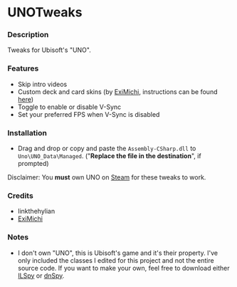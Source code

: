 # UNOTweaks

### Description
Tweaks for Ubisoft's "UNO".

### Features
- Skip intro videos
- Custom deck and card skins (by [ExiMichi](https://github.com/ExiMichi), instructions can be found [here](https://github.com/linkthehylian/UNOTweaks/wiki/UNO-Skins))
- Toggle to enable or disable V-Sync
- Set your preferred FPS when V-Sync is disabled

### Installation

- Drag and drop or copy and paste the `Assembly-CSharp.dll` to `Uno\UNO_Data\Managed`. ("**Replace the file in the destination**", if prompted)

Disclaimer: You **must** own UNO on [Steam](https://store.steampowered.com/app/470220/UNO/) for these tweaks to work.

### Credits
- linkthehylian
- [ExiMichi](https://github.com/ExiMichi)

### Notes
- I don't own "UNO", this is Ubisoft's game and it's their property. I've only included the classes I edited for this project and not the entire source code. If you want to make your own, feel free to download either [ILSpy](https://github.com/icsharpcode/ILSpy) or [dnSpy](https://github.com/dnSpy/dnSpy).

